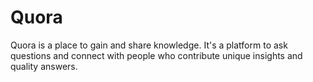 # Quora
Quora is a place to gain and share knowledge. It's a platform to ask questions and connect with people who contribute unique insights and quality answers.

